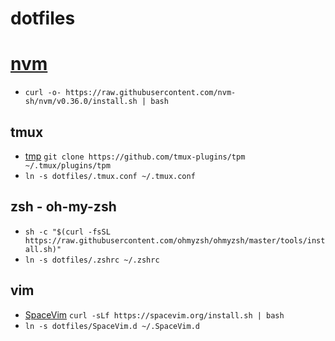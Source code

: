 # dotfiles

# [nvm](https://github.com/nvm-sh/nvm#installing-and-updating)

* `curl -o- https://raw.githubusercontent.com/nvm-sh/nvm/v0.36.0/install.sh | bash`

## tmux

* [tmp](https://github.com/tmux-plugins/tpm) `git clone https://github.com/tmux-plugins/tpm ~/.tmux/plugins/tpm`
* `ln -s dotfiles/.tmux.conf ~/.tmux.conf`

## zsh - oh-my-zsh

* `sh -c "$(curl -fsSL https://raw.githubusercontent.com/ohmyzsh/ohmyzsh/master/tools/install.sh)"`
* `ln -s dotfiles/.zshrc ~/.zshrc`

## vim

* [SpaceVim](https://spacevim.org/quick-start-guide/) `curl -sLf https://spacevim.org/install.sh | bash`
* `ln -s dotfiles/SpaceVim.d ~/.SpaceVim.d`
